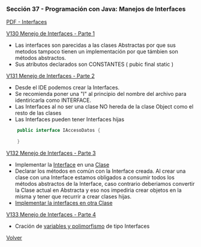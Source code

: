 ### Sección 37 - Programación con Java: Manejos de Interfaces

[PDF - Interfaces](Apuntes/CPJ-A-Leccion-Interfaces.pdf)

[V130 Menejo de Interfaces - Parte 1]()
- Las interfaces son parecidas a las clases Abstractas por que sus metodos
tampoco tienen un implementación por que támbien son métodos abstractos.
- Sus atributos declarados son CONSTANTES ( pubic final static )

[V131 Menejo de Interfaces - Parte 2](V131_Manejo_de_Interfaces_Parte_2/src/accesodatos/IAccesoDatos.java)
- Desde el IDE podemos crear la Interfaces. 
- Se recomienda poner una "I" al principio del nombre del archivo para identiricarla
como INTERFACE.
- Las Interfaces al no ser una clase NO hereda de la clase Object como el resto
de las clases
- Las Interfaces pueden tener Interfaces hijas
```java
    public interface IAccesoDatos {
    
    } 
```
[V132 Menejo de Interfaces - Parte 3](V132_Manejo_de_Interfaces_Parte_3/src/accesodatos)
- Implementar la [Interface](V132_Manejo_de_Interfaces_Parte_3/src/accesodatos/IAccesoDatos.java)
en una [Clase](V132_Manejo_de_Interfaces_Parte_3/src/accesodatos/ImplementacionMySql.java)
- Declarar los métodos en común con la Interface creada. Al crear una clase 
con una Interface estamos obligados a consumir todos los métodos abstractos de
la Interface, caso contrario deberiamos convertir la Clase actual en Abstracta
y eso nos impediria crear objetos en la misma y tener que recurrir a crear
clases hijas.
- [Implementar la interfaces en otra Clase](V132_Manejo_de_Interfaces_Parte_3/src/accesodatos/ImplementacionOracle.java)

[V133 Menejo de Interfaces - Parte 4](V133_Manejo_de_Interfaces_Parte_4/src)
- Cración de [variables y polimorfismo](V133_Manejo_de_Interfaces_Parte_4/src/test/TestInterfaces.java) 
de tipo Interfaces


[Volver](../)